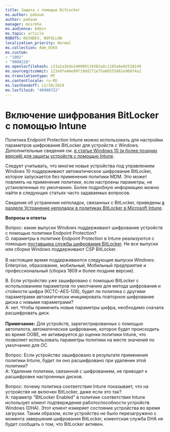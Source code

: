 ```yaml
---
title: Защита с помощью BitLocker
ms.author: pebaum
author: pebaum
manager: mnirkhe
ms.audience: Admin
ms.topic: article
ROBOTS: NOINDEX, NOFOLLOW
localization_priority: Normal
ms.collection: Adm_O365
ms.custom:
- "1802"
- "9000220"
ms.openlocfilehash: c23a2a2bde240900119382a9c1185a6e02520149
ms.sourcegitcommit: 123e9fe46e99719dd271e75a66555861e968f4a2
ms.translationtype: MT
ms.contentlocale: ru-RU
ms.lasthandoff: 12/30/2019
ms.locfileid: "40908722"
---
```

# <a name="enabling-bitlocker-encryption-with-intune"></a>Включение шифрования BitLocker с помощью Intune

 Политика Endpoint Protection Intune можно использовать для настройки параметров шифрования BitLocker для устройств с Windows. Дополнительные сведения см. [в статье Windows 10 (и более поздних версий) для защиты устройств с помощью Intune](https://docs.microsoft.com/intune/endpoint-protection-windows-10#windows-encryption).
 
Следует учитывать, что многие новые устройства под управлением Windows 10 поддерживают автоматическое шифрование BitLocker, которое запускается без применения политики MDM. Это может повлиять на применение политики, если настроены параметры, не установленные по умолчанию. Более подробную информацию можно найти в следующих статьях часто задаваемых вопросов.
 
Сведения об устранении неполадок, связанных с BitLocker, приведены [в разделе Устранение неполадок в политиках BitLocker в Microsoft Intune](https://docs.microsoft.com/intune/protect/troubleshoot-bitlocker-policies).
 
 
**Вопросы и ответы**

 Вопрос: какие выпуски Windows поддерживают шифрование устройств с помощью политики Endpoint Protection?<br>
 О. параметры в политике Endpoint Protection в Intune реализуются с помощью [поставщика службы шифрования BitLocker](https://docs.microsoft.com/windows/client-management/mdm/bitlocker-csp). Не все выпуски или сборки Windows поддерживают CSP BitLocker. <br><br>
      В настоящее время поддерживаются следующие выпуски Windows: Enterprise, образование, мобильный, Мобильный предприятие и профессиональный (сборка 1809 и более поздние версии).
 
В. Если устройство уже зашифровано с помощью BitLocker с использованием параметров по умолчанию для метода шифрования и стойкости шифра (КСТС-AES-128), будет ли политика с другими параметрами автоматически инициировать повторное шифрование диска с новыми параметрами?<br>
A: нет. Чтобы применить новые параметры шифра, необходимо сначала расшифровать диск.<br><br>
**Примечание:** Для устройств, зарегистрированных с помощью автопилота, автоматическое шифрование, которое будет происходить во время OOBE, не активируется до оценки политики Intune, что позволяет использовать параметры политики на месте значений по умолчанию для ОС.
 
Вопрос: Если устройство зашифровано в результате применения политики Intune, будет ли оно расшифровано при удалении этой политики?<br>
А: Удаление политики, связанной с шифрованием, не приводит к расшифровке настроенных дисков.
 
Вопрос: почему политика соответствия Intune показывает, что на устройстве не включен BitLocker, даже если это так?<br>
A: параметр "BitLocker Enabled" в политике соответствия Intune использует клиент подтверждения работоспособности устройств Windows (DHA). Этот клиент измеряет состояние устройства во время загрузки. Таким образом, если устройство не было перезагружено с момента завершения шифрования BitLocker, клиентская служба DHA не будет сообщать о том, что BitLocker активен.
 
 